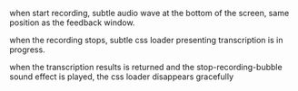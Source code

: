 when start recording, subtle audio wave at the bottom of the screen, same position as the feedback window.

when the recording stops, subtle css loader presenting transcription is in progress. 

when the transcription results is returned and the stop-recording-bubble sound effect is played, the css loader disappears gracefully